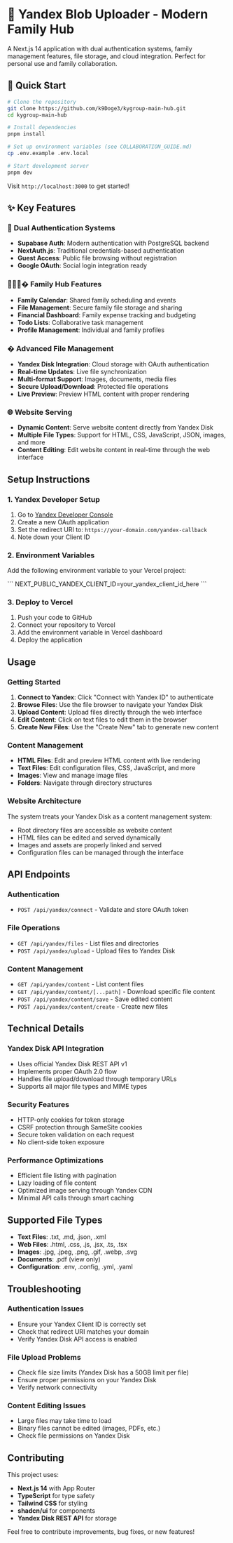 # 🚀 Yandex Blob Uploader - Modern Family Hub

A Next.js 14 application with dual authentication systems, family management features, file storage, and cloud integration. Perfect for personal use and family collaboration.

## 🌟 **Quick Start**

```bash
# Clone the repository
git clone https://github.com/k9Doge3/kygroup-main-hub.git
cd kygroup-main-hub

# Install dependencies
pnpm install

# Set up environment variables (see COLLABORATION_GUIDE.md)
cp .env.example .env.local

# Start development server
pnpm dev
```

Visit `http://localhost:3000` to get started!

## ✨ **Key Features**

### 🔐 **Dual Authentication Systems**
- **Supabase Auth**: Modern authentication with PostgreSQL backend
- **NextAuth.js**: Traditional credentials-based authentication
- **Guest Access**: Public file browsing without registration
- **Google OAuth**: Social login integration ready

### 👨‍👩‍👧‍� **Family Hub Features**
- **Family Calendar**: Shared family scheduling and events
- **File Management**: Secure family file storage and sharing
- **Financial Dashboard**: Family expense tracking and budgeting
- **Todo Lists**: Collaborative task management
- **Profile Management**: Individual and family profiles

### � **Advanced File Management**
- **Yandex Disk Integration**: Cloud storage with OAuth authentication
- **Real-time Updates**: Live file synchronization
- **Multi-format Support**: Images, documents, media files
- **Secure Upload/Download**: Protected file operations
- **Live Preview**: Preview HTML content with proper rendering

### 🌐 Website Serving
- **Dynamic Content**: Serve website content directly from Yandex Disk
- **Multiple File Types**: Support for HTML, CSS, JavaScript, JSON, images, and more
- **Content Editing**: Edit website content in real-time through the web interface

## Setup Instructions

### 1. Yandex Developer Setup

1. Go to [Yandex Developer Console](https://oauth.yandex.com/)
2. Create a new OAuth application
3. Set the redirect URI to: `https://your-domain.com/yandex-callback`
4. Note down your Client ID

### 2. Environment Variables

Add the following environment variable to your Vercel project:

\`\`\`
NEXT_PUBLIC_YANDEX_CLIENT_ID=your_yandex_client_id_here
\`\`\`

### 3. Deploy to Vercel

1. Push your code to GitHub
2. Connect your repository to Vercel
3. Add the environment variable in Vercel dashboard
4. Deploy the application

## Usage

### Getting Started

1. **Connect to Yandex**: Click "Connect with Yandex ID" to authenticate
2. **Browse Files**: Use the file browser to navigate your Yandex Disk
3. **Upload Content**: Upload files directly through the web interface
4. **Edit Content**: Click on text files to edit them in the browser
5. **Create New Files**: Use the "Create New" tab to generate new content

### Content Management

- **HTML Files**: Edit and preview HTML content with live rendering
- **Text Files**: Edit configuration files, CSS, JavaScript, and more
- **Images**: View and manage image files
- **Folders**: Navigate through directory structures

### Website Architecture

The system treats your Yandex Disk as a content management system:
- Root directory files are accessible as website content
- HTML files can be edited and served dynamically
- Images and assets are properly linked and served
- Configuration files can be managed through the interface

## API Endpoints

### Authentication
- `POST /api/yandex/connect` - Validate and store OAuth token

### File Operations
- `GET /api/yandex/files` - List files and directories
- `POST /api/yandex/upload` - Upload files to Yandex Disk

### Content Management
- `GET /api/yandex/content` - List content files
- `GET /api/yandex/content/[...path]` - Download specific file content
- `POST /api/yandex/content/save` - Save edited content
- `POST /api/yandex/content/create` - Create new files

## Technical Details

### Yandex Disk API Integration
- Uses official Yandex Disk REST API v1
- Implements proper OAuth 2.0 flow
- Handles file upload/download through temporary URLs
- Supports all major file types and MIME types

### Security Features
- HTTP-only cookies for token storage
- CSRF protection through SameSite cookies
- Secure token validation on each request
- No client-side token exposure

### Performance Optimizations
- Efficient file listing with pagination
- Lazy loading of file content
- Optimized image serving through Yandex CDN
- Minimal API calls through smart caching

## Supported File Types

- **Text Files**: .txt, .md, .json, .xml
- **Web Files**: .html, .css, .js, .jsx, .ts, .tsx
- **Images**: .jpg, .jpeg, .png, .gif, .webp, .svg
- **Documents**: .pdf (view only)
- **Configuration**: .env, .config, .yml, .yaml

## Troubleshooting

### Authentication Issues
- Ensure your Yandex Client ID is correctly set
- Check that redirect URI matches your domain
- Verify Yandex Disk API access is enabled

### File Upload Problems
- Check file size limits (Yandex Disk has a 50GB limit per file)
- Ensure proper permissions on your Yandex Disk
- Verify network connectivity

### Content Editing Issues
- Large files may take time to load
- Binary files cannot be edited (images, PDFs, etc.)
- Check file permissions on Yandex Disk

## Contributing

This project uses:
- **Next.js 14** with App Router
- **TypeScript** for type safety
- **Tailwind CSS** for styling
- **shadcn/ui** for components
- **Yandex Disk REST API** for storage

Feel free to contribute improvements, bug fixes, or new features!
